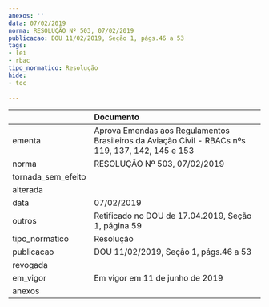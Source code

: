 ```yaml
---
anexos: ''
data: 07/02/2019
norma: RESOLUÇÃO Nº 503, 07/02/2019
publicacao: DOU 11/02/2019, Seção 1, págs.46 a 53
tags:
- lei
- rbac
tipo_normatico: Resolução
hide: 
- toc 
 
---
```


|                    | Documento                                                                                         |
|:-------------------|:--------------------------------------------------------------------------------------------------|
| ementa             | Aprova Emendas aos Regulamentos Brasileiros da Aviação Civil - RBACs nºs 119, 137, 142, 145 e 153 |
| norma              | RESOLUÇÃO Nº 503, 07/02/2019                                                                      |
| tornada_sem_efeito |                                                                                                   |
| alterada           |                                                                                                   |
| data               | 07/02/2019                                                                                        |
| outros             | Retificado no DOU de 17.04.2019, Seção 1, página 59                                               |
| tipo_normatico     | Resolução                                                                                         |
| publicacao         | DOU 11/02/2019, Seção 1, págs.46 a 53                                                             |
| revogada           |                                                                                                   |
| em_vigor           | Em vigor em 11 de junho de 2019                                                                   |
| anexos             |                                                                                                   |